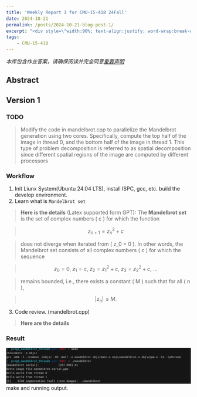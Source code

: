 ```yaml
---
title: 'Weekly Report 1 for CMU-15-418 24Fall'
date: 2024-10-21
permalink: /posts/2024-10-21-blog-post-1/
excerpt: "<div style=\"width:90%; text-align:justify; word-wrap:break-word;\">HZCU-HPC Team homework , CMU-15-418 24.</div  >"
tags: 
    - CMU-15-418
---
```



*本库包含作业答案，请确保阅读并完全同意[重要声明](https://baozhuhan.github.io//p/2024070101/)*

## Abstract

## Version 1

### TODO

> Modify the code in mandelbrot.cpp to parallelize the Mandelbrot generation using two cores. Specifically, compute the top half of the image in thread 0, and the bottom half of the image in thread 1. This type of problem decomposition is referred to as spatial decomposition since different spatial regions of the image are computed by different processors

### Workflow

1. Init Liunx System(Ubuntu 24.04 LTS), install ISPC, gcc, etc. build the develop environment.
2. Learn what is ``Mandelbrot set``

> **Here is the details** (Latex supported form GPT):
> The **Mandelbrot set** is the set of complex numbers \( c \) for which the function

> $$
> z_{n+1} = z_n^2 + c
> $$

> does not diverge when iterated from \( z_0 = 0 \). In other words, the Mandelbrot set consists of all complex numbers \( c \) for which the sequence

> $$
> z_0 = 0,\ z_1 = c,\ z_2 = z_1^2 + c,\ z_3 = z_2^2 + c,\ \dots
> $$

> remains bounded, i.e., there exists a constant \( M \) such that for all \( n \),

> $$
> |z_n| \leq M.
> $$

3. Code review. (mandelbrot.cpp)

> **Here are the details**
> 

### Result

<img src='/images/posts/2024-10/21-1-prog1-version1-shell-out.png'>
make and running output.
